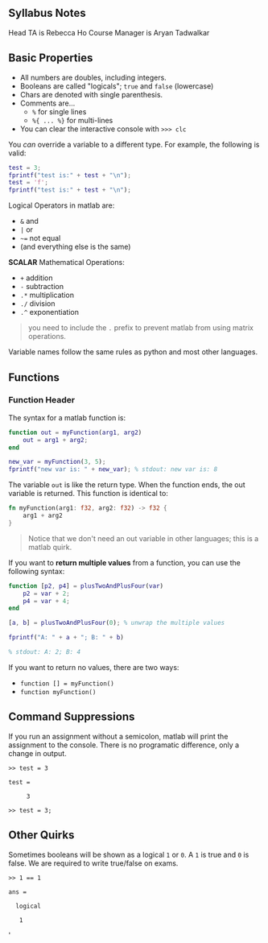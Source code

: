 ## Syllabus Notes

Head TA is Rebecca Ho
Course Manager is Aryan Tadwalkar

## Basic Properties
- All numbers are doubles, including integers.
- Booleans are called "logicals"; `true` and `false` (lowercase)
- Chars are denoted with single parenthesis.
- Comments are...
    -  `%` for single lines
    - `%{ ... %}` for multi-lines
- You can clear the interactive console with `>>> clc`

You *can* override a variable to a different type. For example, the following is valid:
```matlab
test = 3;
fprintf("test is:" + test + "\n");
test = 'f';
fprintf("test is:" + test + "\n");
```


Logical Operators in matlab are:
- `&` and
- `|` or
- `~=` not equal
- (and everything else is the same)

**SCALAR** Mathematical Operations:
- `+` addition
- `-` subtraction
- `.*` multiplication
- `./` division
- `.^` exponentiation

> you need to include the `.` prefix to prevent matlab from using matrix operations.

Variable names follow the same rules as python and most other languages.

## Functions

### Function Header

The syntax for a matlab function is:
```matlab
function out = myFunction(arg1, arg2)
	out = arg1 + arg2;
end

new_var = myFunction(3, 5);
fprintf("new var is: " + new_var); % stdout: new var is: 8
```

The variable `out` is like the return type. When the function ends, the out variable is returned. This function is identical to:
```rust
fn myFunction(arg1: f32, arg2: f32) -> f32 {
    arg1 + arg2
}
```

> Notice that we don't need an out variable in other languages; this is a matlab quirk.

If you want to **return multiple values** from a function, you can use the following syntax:

```matlab
function [p2, p4] = plusTwoAndPlusFour(var)
    p2 = var + 2;
    p4 = var + 4;
end

[a, b] = plusTwoAndPlusFour(0); % unwrap the multiple values

fprintf("A: " + a + "; B: " + b)

% stdout: A: 2; B: 4
```


If you want to return no values, there are two ways:
- `function [] = myFunction()`
- `function myFunction()`

## Command Suppressions

If you run an assignment without a semicolon, matlab will print the assignment to the console. There is no programatic difference, only a change in output.

```
>> test = 3

test =

     3

>> test = 3;
```

## Other Quirks

Sometimes booleans will be shown as a logical `1` or `0`. A `1` is true and `0` is false. We are required to write true/false on exams.
```
>> 1 == 1

ans =

  logical

   1
```
'